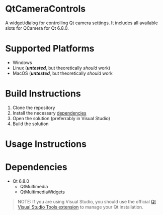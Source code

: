 # QtCameraControls
A widget/dialog for controlling Qt camera settings. It includes all available slots for QCamera for Qt 6.8.0.

# Supported Platforms
- Windows
- Linux (***untested***, but theoretically *should* work)
- MacOS (***untested***, but theoretically *should* work

# Build Instructions
1. Clone the repository
2. Install the necessary [dependencies](#Dependencies)
3. Open the solution (preferrably in Visual Studio)
4. Build the solution

# Usage Instructions

# Dependencies
- Qt 6.8.0
    - QtMultimedia
    - QtMultimediaWidgets

> NOTE: If you are using Visual Studio, you should use the official [Qt Visual Studio Tools extension](https://doc.qt.io/qtvstools/index.html) to manage your Qt installation.